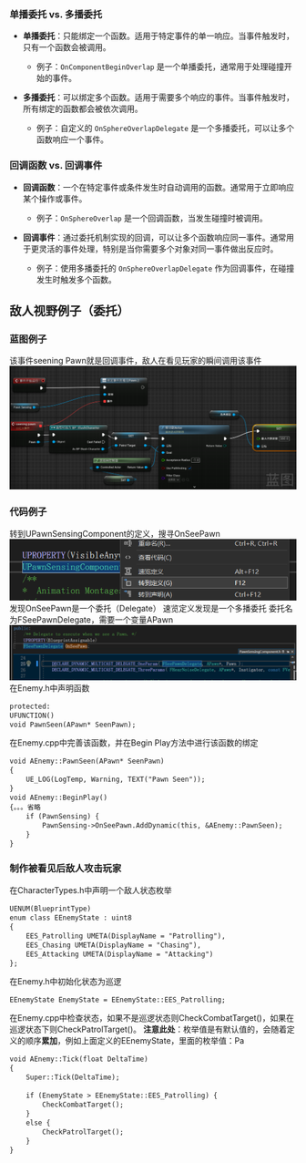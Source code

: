 ### **单播委托 vs. 多播委托**

- **单播委托**：只能绑定一个函数。适用于特定事件的单一响应。当事件触发时，只有一个函数会被调用。
  - 例子：`OnComponentBeginOverlap` 是一个单播委托，通常用于处理碰撞开始的事件。

- **多播委托**：可以绑定多个函数。适用于需要多个响应的事件。当事件触发时，所有绑定的函数都会被依次调用。
  - 例子：自定义的 `OnSphereOverlapDelegate` 是一个多播委托，可以让多个函数响应一个事件。

### **回调函数 vs. 回调事件**

- **回调函数**：一个在特定事件或条件发生时自动调用的函数。通常用于立即响应某个操作或事件。
  - 例子：`OnSphereOverlap` 是一个回调函数，当发生碰撞时被调用。

- **回调事件**：通过委托机制实现的回调，可以让多个函数响应同一事件。通常用于更灵活的事件处理，特别是当你需要多个对象对同一事件做出反应时。
  - 例子：使用多播委托的 `OnSphereOverlapDelegate` 作为回调事件，在碰撞发生时触发多个函数。
## 敌人视野例子（委托）
### 蓝图例子
该事件seening Pawn就是回调事件，敌人在看见玩家的瞬间调用该事件
![输入图片说明](/imgs/2024-08-21/lYaxbnpFDUmZ1ItR.png)
### 代码例子
转到UPawnSensingComponent的定义，搜寻OnSeePawn
![输入图片说明](/imgs/2024-08-21/fbefjcaD1vBgptHN.png)
发现OnSeePawn是一个委托（Delegate）
速览定义发现是一个多播委托
委托名为FSeePawnDelegate，需要一个变量APawn
![输入图片说明](/imgs/2024-08-21/AfIvGpWqN8Z7NsmO.png)
在Enemy.h中声明函数
```
protected:
UFUNCTION()
void PawnSeen(APawn* SeenPawn);
```
在Enemy.cpp中完善该函数，并在Begin Play方法中进行该函数的绑定
```
void AEnemy::PawnSeen(APawn* SeenPawn)
{
	UE_LOG(LogTemp, Warning, TEXT("Pawn Seen"));
}
void AEnemy::BeginPlay()
{。。。省略
	if (PawnSensing) {
		PawnSensing->OnSeePawn.AddDynamic(this, &AEnemy::PawnSeen);
	}
}
```
### 制作被看见后敌人攻击玩家
在CharacterTypes.h中声明一个敌人状态枚举
```
UENUM(BlueprintType)
enum class EEnemyState : uint8
{
	EES_Patrolling UMETA(DisplayName = "Patrolling"),
	EES_Chasing UMETA(DisplayName = "Chasing"),
	EES_Attacking UMETA(DisplayName = "Attacking")
};
```
在Enemy.h中初始化状态为巡逻
```
EEnemyState EnemyState = EEnemyState::EES_Patrolling;
```
在Enemy.cpp中检查状态，如果不是巡逻状态则CheckCombatTarget()，如果在巡逻状态下则CheckPatrolTarget()。
**注意此处**：枚举值是有默认值的，会随着定义的顺序**累加**，例如上面定义的EEnemyState，里面的枚举值：Pa
```
void AEnemy::Tick(float DeltaTime)
{
	Super::Tick(DeltaTime);

	if (EnemyState > EEnemyState::EES_Patrolling) {
		CheckCombatTarget();
	}
	else {
		CheckPatrolTarget();
	}
}
```
<!--stackedit_data:
eyJoaXN0b3J5IjpbLTEyMjgwMjk3MDcsMTAwMzI1NTk4NiwtMT
U4NTY5NzEzOCwtMTU3NDU5MDMxNywxNTI0Mzg0NTcxLC0zNDgz
NzM2NzhdfQ==
-->